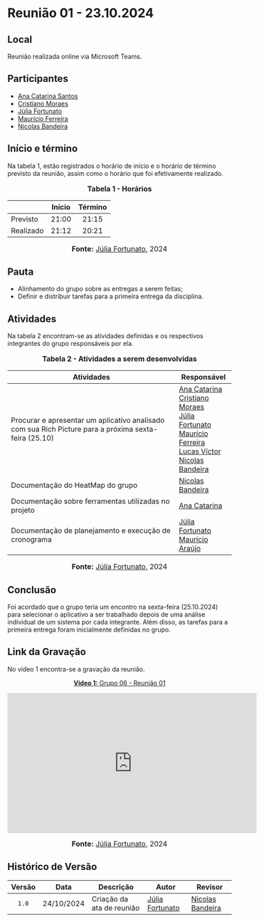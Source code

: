 # Reunião 01 - 23.10.2024

## Local

Reunião realizada online via Microsoft Teams.

## Participantes

* [Ana Catarina Santos](http://github.com/an4catarina)
* [Cristiano Moraes](http://github.com/CristianoMoraiss)
* [Júlia Fortunato](http://github.com/julia-fortunato)
* [Maurício Ferreira](https://github.com/mauricio-araujoo)
* [Nicolas Bandeira](http://github.com/nickgehjk)

## Início e término

Na tabela 1, estão registrados o horário de início e o horário de término previsto da reunião, assim como o horário que foi efetivamente realizado.

<div align="center">
  <font size="3"><p style="text-align: center"><b>Tabela 1 - Horários</b></p></font>
</div>

|               | Início   | Término   |
| ------------- | :--------------: | :---------------: |
| Previsto      |      21:00       |      21:15        |
| Realizado     |      21:12       |      20:21        |

<div align="center">
  <font size="3"><p style="text-align: center;"><b>Fonte:</b> <a href="https://github.com/julia-fortunato">Júlia Fortunato</a>, 2024</p></font>
</div>


## Pauta

* Alinhamento do grupo sobre as entregas a serem feitas;
* Definir e distribuir tarefas para a primeira entrega da disciplina.

## Atividades

Na tabela 2 encontram-se as atividades definidas e os respectivos integrantes do grupo responsáveis por ela.

<div align="center">
<font size="3"><p style="text-align: center"><b>Tabela 2 - Atividades a serem desenvolvidas</b></p></font>

<table>
  <thead>
    <tr>
      <th>Atividades</th>
      <th>Responsável</th>
    </tr>
  </thead>
  <tbody>
    <tr>
      <td>
        Procurar e apresentar um aplicativo analisado com sua Rich Picture para a próxima sexta-feira (25.10)
      </td>
      <td>
        <a href="http://github.com/an4catarina">Ana Catarina</a><br>
        <a href="http://github.com/CristianoMoraiss">Cristiano Moraes</a><br>
        <a href="https://github.com/julia-fortunato">Júlia Fortunato</a><br>
        <a href="https://github.com/mauricio-araujoo">Maurício Ferreira</a><br>
        <a href="https://github.com/Lucas13032003">Lucas Víctor</a><br>
        <a href="http://github.com/nickgehjk">Nicolas Bandeira</a><br>
      </td>
    </tr>
     <tr>
        <td>
          Documentação do HeatMap do grupo
        </td>
        <td>
          <a href="https://github.com/nickgehjk">Nicolas Bandeira</a>
        </td>
      </tr>
       <tr>
        <td>
          Documentação sobre ferramentas utilizadas no projeto 
        </td>
        <td>
          <a href="https://github.com/an4catarina">Ana Catarina</a>
        </td>
      </tr>
      <tr>
        <td>
          Documentação de planejamento e execução de cronograma
        </td>
        <td>
          <a href="https://github.com/julia-fortunato">Júlia Fortunato</a><br>
            <a href="https://github.com/mauricio-araujoo">Maurício Araújo</a>
        </td>
      </tr>
  </tbody>
</table>



<font size="3"><p style="text-align: center"><b>Fonte:</b> <a href="https://github.com/julia-fortunato">Júlia Fortunato</a>, 2024</p></font>
</div>

## Conclusão

Foi acordado que o grupo teria um encontro na sexta-feira (25.10.2024) para selecionar o aplicativo a ser trabalhado depois de uma análise individual de um sistema por cada integrante. Além disso, as tarefas para a primeira entrega foram inicialmente definidas no grupo.

## Link da Gravação

No vídeo 1 encontra-se a gravação da reunião.

<div align="center">
<p style="text-align: center"><a href="https://youtu.be/HunRQwk_yPU?si=IG4jmPoOEdmulK8b" target="blanket"><b>Vídeo 1:</b> Grupo 06 - Reunião 01</a></p>

<iframe width="560" height="315" src="https://www.youtube.com/embed/HunRQwk_yPU?si=MCGv3R0oIJTMi5vb" title="Apresentação 1" frameborder="0" allow="accelerometer; autoplay; clipboard-write; encrypted-media; gyroscope; picture-in-picture; web-share" allowfullscreen></iframe>

<font size="3"><p style="text-align: center"><b>Fonte:</b> <a href="https://github.com/julia-fortunato">Júlia Fortunato</a>, 2024</p></font>
</div >


## Histórico de Versão

| Versão | Data | Descrição | Autor | Revisor |
| :----: | ---- | --------- | ----- | ------- |
| `1.0`  |24/10/2024| Criação da ata de reunião | [Júlia Fortunato](https://github.com/julia-fortunato) | [Nicolas Bandeira](https://github.com/nickgehjk)